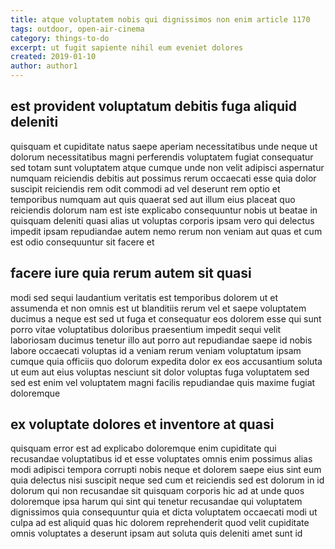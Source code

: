 ```yaml
---
title: atque voluptatem nobis qui dignissimos non enim article 1170
tags: outdoor, open-air-cinema
category: things-to-do
excerpt: ut fugit sapiente nihil eum eveniet dolores
created: 2019-01-10
author: author1
---
```


## est provident voluptatum debitis fuga aliquid deleniti

quisquam et cupiditate natus saepe aperiam necessitatibus unde neque ut dolorum necessitatibus magni perferendis voluptatem fugiat consequatur sed totam sunt voluptatem atque cumque unde non velit adipisci aspernatur numquam reiciendis debitis aut possimus rerum occaecati esse quia dolor suscipit reiciendis rem odit commodi ad vel deserunt rem optio et temporibus numquam aut quis quaerat sed aut illum eius placeat quo reiciendis dolorum nam est iste explicabo consequuntur nobis ut beatae in quisquam deleniti quasi alias ut voluptas corporis ipsam vero qui delectus impedit ipsam repudiandae autem nemo rerum non veniam aut quas et cum est odio consequuntur sit facere et

## facere iure quia rerum autem sit quasi

modi sed sequi laudantium veritatis est temporibus dolorem ut et assumenda et non omnis est ut blanditiis rerum vel et saepe voluptatem ducimus a neque est sed ut fuga et consequatur eos dolorem esse qui sunt porro vitae voluptatibus doloribus praesentium impedit sequi velit laboriosam ducimus tenetur illo aut porro aut repudiandae saepe id nobis labore occaecati voluptas id a veniam rerum veniam voluptatum ipsam cumque quia officiis quo dolorum expedita dolor ex eos accusantium soluta ut eum aut eius voluptas nesciunt sit dolor voluptas fuga voluptatem sed sed est enim vel voluptatem magni facilis repudiandae quis maxime fugiat doloremque

## ex voluptate dolores et inventore at quasi

quisquam error est ad explicabo doloremque enim cupiditate qui recusandae voluptatibus id et esse voluptates omnis enim possimus alias modi adipisci tempora corrupti nobis neque et dolorem saepe eius sint eum quia delectus nisi suscipit neque sed cum et reiciendis sed est dolorum in id dolorum qui non recusandae sit quisquam corporis hic ad at unde quos doloremque ipsa harum qui sint qui tenetur recusandae qui voluptatem dignissimos quia consequuntur quia et dicta voluptatem occaecati modi ut culpa ad est aliquid quas hic dolorem reprehenderit quod velit cupiditate omnis voluptates a deserunt ipsam aut soluta quis deleniti amet sunt id
